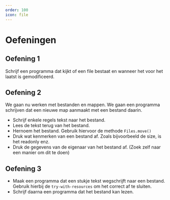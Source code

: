 ```yaml
---
order: 100
icon: file
---
```

# Oefeningen

## Oefening 1

Schrijf een programma dat kijkt of een file bestaat en wanneer het voor het laatst is gemodificeerd.

## Oefening 2

We gaan nu werken met bestanden en mappen. We gaan een programma schrijven dat een nieuwe map aanmaakt met een bestand daarin.

- Schrijf enkele regels tekst naar het bestand.
- Lees de tekst terug van het bestand.
- Hernoem het bestand. Gebruik hiervoor de methode `Files.move()`
- Druk wat kenmerken van een bestand af. Zoals bijvoorbeeld de size, is het readonly enz.
- Druk de gegevens van de eigenaar van het bestand af. (Zoek zelf naar een manier om dit te doen)

## Oefening 3

- Maak een programma dat een stukje tekst wegschrijft naar een bestand. Gebruik hierbij de `try-with-resources` om het correct af te sluiten.
- Schrijf daarna een programma dat het bestand kan lezen.
